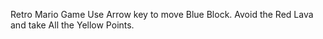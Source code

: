 Retro Mario Game
Use Arrow key to move Blue Block.
Avoid the Red Lava and take All the Yellow Points.
